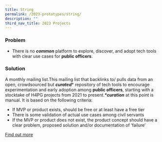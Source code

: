 ```yaml
---
title: String
permalink: /2023-prototypes/string/
description: ""
third_nav_title: 2023 Projects
---
```


### Problem
*   There is no **_common_** platform to explore, discover, and adopt tech tools with clear use cases for **public officers**.

### Solution
A monthly mailing list.This mailing list that backlinks to/ pulls data from an open, crowdsourced but **_curated_**\* repository of tech tools to encourage experimentation and early adoption among **public officers**, starting with a stocktake of H4PG projects from 2021 to present.**_\*curation_** at this point is manual. It is based on the following criteria:  

*   If MVP or product exists, should be free or at least have a free tier
*   There is some validation of actual use cases among civil servants
*   If the MVP or product does not exist, the product concept should have a clear problem, proposed solution and/or documentation of ‘failure’

[Find out more](https://docs.google.com/presentation/d/1lbP7Jouk4SahnK1VWD84xyRjbuaACV_yT373qGyD-X4/edit#slide=id.g2038de32054_0_0)